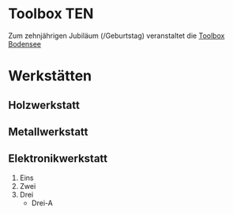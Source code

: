 # Toolbox TEN

Zum zehnjährigen Jubiläum (/Geburtstag) veranstaltet die [Toolbox Bodensee](https://www.toolbox-bodensee.de)

# Werkstätten
## Holzwerkstatt


## Metallwerkstatt


## Elektronikwerkstatt


1. Eins
1. Zwei
1. Drei
   * Drei-A